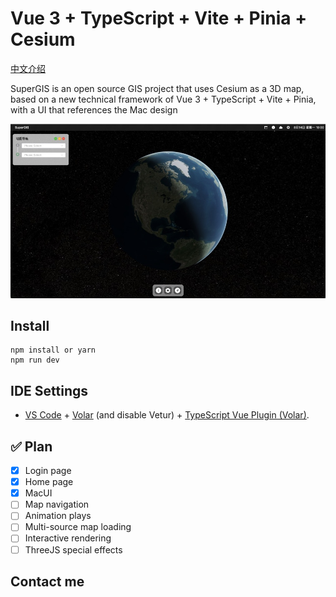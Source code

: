 # Vue 3 + TypeScript + Vite + Pinia + Cesium 
[中文介绍](README.ZH.md)


SuperGIS is an open source GIS project that uses Cesium as a 3D map, based on a new technical framework of Vue 3 + TypeScript + Vite + Pinia, with a UI that references the Mac design


![SuperGIS](/public/system.jpg)

## Install
``` shell
npm install or yarn 
npm run dev
```
## IDE Settings

- [VS Code](https://code.visualstudio.com/) + [Volar](https://marketplace.visualstudio.com/items?itemName=Vue.volar) (and disable Vetur) + [TypeScript Vue Plugin (Volar)](https://marketplace.visualstudio.com/items?itemName=Vue.vscode-typescript-vue-plugin).

## ✅ Plan
- [x] Login page
- [x] Home page
- [x] MacUI
- [ ] Map navigation
- [ ] Animation plays
- [ ] Multi-source map loading
- [ ] Interactive rendering
- [ ] ThreeJS special effects

## Contact me